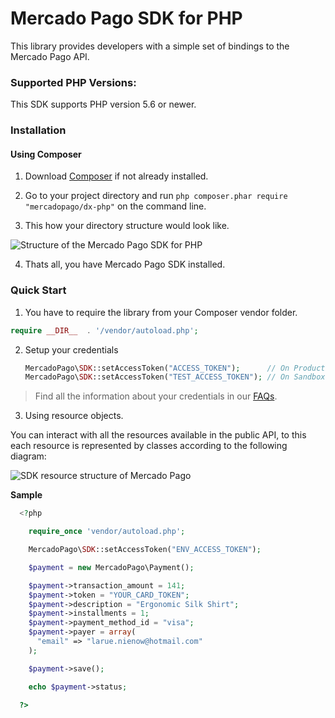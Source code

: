 # Mercado Pago SDK for PHP

This library provides developers with a simple set of bindings to the Mercado Pago API.

### Supported PHP Versions:

This SDK supports PHP version 5.6 or newer.

### Installation

#### Using Composer

1) Download [Composer](https://getcomposer.org/download/) if not already installed.

2) Go to your project directory and run `php composer.phar require "mercadopago/dx-php"` on the command line.

3) This how your directory structure would look like.

![Structure of the Mercado Pago SDK for PHP](https://user-images.githubusercontent.com/864790/34394635-44f7745a-eb39-11e7-981d-77cf759cf05f.png)

4) Thats all, you have Mercado Pago SDK installed.

### Quick Start

1) You have to require the library from your Composer vendor folder.

  ```php
  require __DIR__  . '/vendor/autoload.php';
  ```

2) Setup your credentials

    ```php
    MercadoPago\SDK::setAccessToken("ACCESS_TOKEN");      // On Production
    MercadoPago\SDK::setAccessToken("TEST_ACCESS_TOKEN"); // On Sandbox
    ```

> Find all the information about your credentials in our [FAQs](https://www.mercadopago.com.ar/developers/en/guides/resources/faqs/credentials/). 

3) Using resource objects.

  You can interact with all the resources available in the public API, to this each resource is represented by classes according to the following diagram:

  ![SDK resource structure of Mercado Pago](https://user-images.githubusercontent.com/864790/34393059-9acad058-eb2e-11e7-9987-494eaf19d109.png)

  **Sample**

```php
  <?php

    require_once 'vendor/autoload.php';

    MercadoPago\SDK::setAccessToken("ENV_ACCESS_TOKEN");

    $payment = new MercadoPago\Payment();

    $payment->transaction_amount = 141;
    $payment->token = "YOUR_CARD_TOKEN";
    $payment->description = "Ergonomic Silk Shirt";
    $payment->installments = 1;
    $payment->payment_method_id = "visa";
    $payment->payer = array(
      "email" => "larue.nienow@hotmail.com"
    );

    $payment->save();

    echo $payment->status;

  ?>
```
